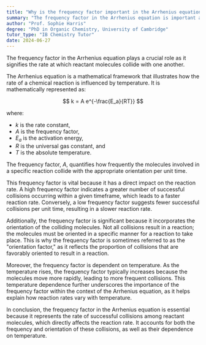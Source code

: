 ```yaml
---
title: "Why is the frequency factor important in the Arrhenius equation?"
summary: "The frequency factor in the Arrhenius equation is important as it represents the rate of collisions between reactant molecules."
author: "Prof. Sophie Harris"
degree: "PhD in Organic Chemistry, University of Cambridge"
tutor_type: "IB Chemistry Tutor"
date: 2024-06-27
---
```


The frequency factor in the Arrhenius equation plays a crucial role as it signifies the rate at which reactant molecules collide with one another.

The Arrhenius equation is a mathematical framework that illustrates how the rate of a chemical reaction is influenced by temperature. It is mathematically represented as:

$$
k = A e^{-\frac{E_a}{RT}}
$$

where:
- $k$ is the rate constant,
- $A$ is the frequency factor,
- $E_a$ is the activation energy,
- $R$ is the universal gas constant, and
- $T$ is the absolute temperature.

The frequency factor, $A$, quantifies how frequently the molecules involved in a specific reaction collide with the appropriate orientation per unit time.

This frequency factor is vital because it has a direct impact on the reaction rate. A high frequency factor indicates a greater number of successful collisions occurring within a given timeframe, which leads to a faster reaction rate. Conversely, a low frequency factor suggests fewer successful collisions per unit time, resulting in a slower reaction rate.

Additionally, the frequency factor is significant because it incorporates the orientation of the colliding molecules. Not all collisions result in a reaction; the molecules must be oriented in a specific manner for a reaction to take place. This is why the frequency factor is sometimes referred to as the "orientation factor," as it reflects the proportion of collisions that are favorably oriented to result in a reaction.

Moreover, the frequency factor is dependent on temperature. As the temperature rises, the frequency factor typically increases because the molecules move more rapidly, leading to more frequent collisions. This temperature dependence further underscores the importance of the frequency factor within the context of the Arrhenius equation, as it helps explain how reaction rates vary with temperature.

In conclusion, the frequency factor in the Arrhenius equation is essential because it represents the rate of successful collisions among reactant molecules, which directly affects the reaction rate. It accounts for both the frequency and orientation of these collisions, as well as their dependence on temperature.
    